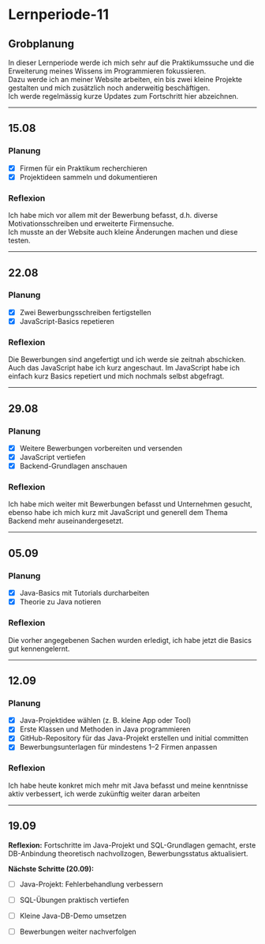 # Lernperiode-11

## Grobplanung
In dieser Lernperiode werde ich mich sehr auf die Praktikumssuche und die Erweiterung meines Wissens im Programmieren fokussieren.  
Dazu werde ich an meiner Website arbeiten, ein bis zwei kleine Projekte gestalten und mich zusätzlich noch anderweitig beschäftigen.  
Ich werde regelmässig kurze Updates zum Fortschritt hier abzeichnen.

---

## 15.08
### Planung
- [x] Firmen für ein Praktikum recherchieren  
- [x] Projektideen sammeln und dokumentieren  

### Reflexion
Ich habe mich vor allem mit der Bewerbung befasst, d.h. diverse Motivationsschreiben und erweiterte Firmensuche.  
Ich musste an der Website auch kleine Änderungen machen und diese testen.  

---

## 22.08
### Planung
- [x] Zwei Bewerbungsschreiben fertigstellen  
- [x] JavaScript-Basics repetieren  

### Reflexion
Die Bewerbungen sind angefertigt und ich werde sie zeitnah abschicken.  
Auch das JavaScript habe ich kurz angeschaut. Im JavaScript habe ich einfach kurz Basics repetiert und mich nochmals selbst abgefragt.  

---

## 29.08
### Planung
- [x] Weitere Bewerbungen vorbereiten und versenden  
- [x] JavaScript vertiefen  
- [x] Backend-Grundlagen anschauen  

### Reflexion
Ich habe mich weiter mit Bewerbungen befasst und Unternehmen gesucht, ebenso habe ich mich kurz mit JavaScript und generell dem Thema Backend mehr auseinandergesetzt.  

---

## 05.09
### Planung
- [x] Java-Basics mit Tutorials durcharbeiten  
- [x] Theorie zu Java notieren  

### Reflexion
Die vorher angegebenen Sachen wurden erledigt, ich habe jetzt die Basics gut kennengelernt.  

---

## 12.09
### Planung
- [x] Java-Projektidee wählen (z. B. kleine App oder Tool)  
- [x] Erste Klassen und Methoden in Java programmieren  
- [x] GitHub-Repository für das Java-Projekt erstellen und initial committen  
- [x] Bewerbungsunterlagen für mindestens 1–2 Firmen anpassen  

### Reflexion
Ich habe heute konkret mich mehr mit Java befasst und meine kenntnisse aktiv verbessert, ich werde zukünftig weiter daran arbeiten

---

## 19.09  
**Reflexion:** Fortschritte im Java-Projekt und SQL-Grundlagen gemacht, erste DB-Anbindung theoretisch nachvollzogen, Bewerbungsstatus aktualisiert.  

**Nächste Schritte (20.09):**  
- [ ] Java-Projekt: Fehlerbehandlung verbessern  
- [ ] SQL-Übungen praktisch vertiefen  
- [ ] Kleine Java-DB-Demo umsetzen  
- [ ] Bewerbungen weiter nachverfolgen  


